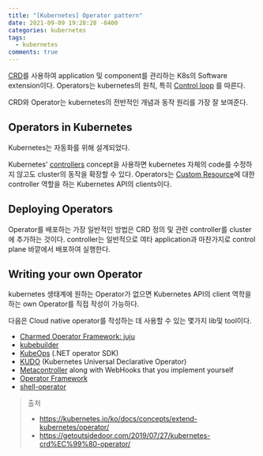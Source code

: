 ```yaml
---
title: "[Kubernetes] Operator pattern"
date: 2021-09-09 19:28:28 -0400
categories: kubernetes
tags:
  - kubernetes
comments: true
---
```

[CRD](https://kubernetes.io/ko/docs/concepts/extend-kubernetes/api-extension/custom-resources/)를 사용하여 application 및 component를 관리하는 K8s의 Software extension이다. Operators는 kubernetes의 원칙, 특히 [Control loop](https://ar-bella-jeong.github.io/kubernetes/kubernetes-controller/) 를 따른다.

 CRD와 Operator는 kubernetes의 전반적인 개념과 동작 원리를 가장 잘 보여준다.

## Operators in Kubernetes
 Kubernetes는 자동화를 위해 설계되었다.

Kubernetes' [controllers](https://kubernetes.io/docs/concepts/architecture/controller/) concept을 사용하면  kubernetes 자체의 code를 수정하지 않고도 cluster의 동작을 확장할 수 있다. Operators는 [Custom Resource](https://kubernetes.io/docs/concepts/extend-kubernetes/api-extension/custom-resources/)에 대한 controller 역할을 하는 Kubernetes API의 clients이다.

## Deploying Operators
Operator를 배포하는 가장 일반적인 방법은 CRD 정의 및 관련 controller를 cluster에 추가하는 것이다. controller는 일반적으로 여타 application과 마찬가지로 control plane 바깥에서 배포하여 실행한다. 

## Writing your own Operator
kubernetes 생태계에 원하는 Operator가 없으면 Kubernetes API의 client 역학을 하는 own Operator를 직접 작성이 가능하다.

다음은 Cloud native operator를 작성하는 데 사용할 수 있는 몇가지 lib및 tool이다.
-   [Charmed Operator Framework: juju](https://juju.is/)
-   [kubebuilder](https://book.kubebuilder.io/)
-   [KubeOps](https://buehler.github.io/dotnet-operator-sdk/)  (.NET operator SDK)
-   [KUDO](https://kudo.dev/)  (Kubernetes Universal Declarative Operator)
-   [Metacontroller](https://metacontroller.github.io/metacontroller/intro.html)  along with WebHooks that you implement yourself
-   [Operator Framework](https://operatorframework.io/)
-   [shell-operator](https://github.com/flant/shell-operator)

> 출처
> - https://kubernetes.io/ko/docs/concepts/extend-kubernetes/operator/
> - https://getoutsidedoor.com/2019/07/27/kubernetes-crd%EC%99%80-operator/
